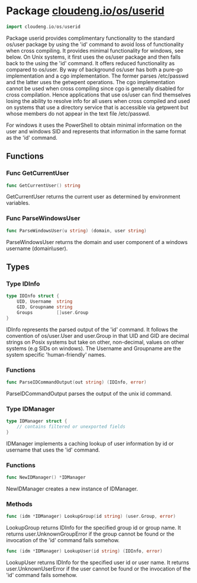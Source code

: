 # Package [cloudeng.io/os/userid](https://pkg.go.dev/cloudeng.io/os/userid?tab=doc)

```go
import cloudeng.io/os/userid
```

Package userid provides complimentary functionality to the standard os/user
package by using the 'id' command to avoid loss of functionality when
cross compiling. It provides minimal functionality for windows, see below.
On Unix systems, it first uses the os/user package and then falls back to
the using the 'id' command. It offers reduced functionality as compared to
os/user. By way of background os/user has both a pure-go implementation
and a cgo implementation. The former parses /etc/passwd and the latter
uses the getwpent operations. The cgo implementation cannot be used when
cross compiling since cgo is generally disabled for cross compilation.
Hence applications that use os/user can find themselves losing the ability
to resolve info for all users when cross compiled and used on systems that
use a directory service that is accessible via getpwent but whose members do
not appear in the text file /etc/passwd.

For windows it uses the PowerShell to obtain minimal information on the user
and windows SID and represents that information in the same format as the
'id' command.

## Functions
### Func GetCurrentUser
```go
func GetCurrentUser() string
```
GetCurrentUser returns the current user as determined by environment
variables.

### Func ParseWindowsUser
```go
func ParseWindowsUser(u string) (domain, user string)
```
ParseWindowsUser returns the domain and user component of a windows username
(domain\user).



## Types
### Type IDInfo
```go
type IDInfo struct {
	UID, Username  string
	GID, Groupname string
	Groups         []user.Group
}
```
IDInfo represents the parsed output of the 'id' command. It follows the
convention of os/user.User and user.Group in that UID and GID are decimal
strings on Posix systems but take on other, non-decimal, values on other
systems (e.g SIDs on windows). The Username and Groupname are the system
specific 'human-friendly' names.

### Functions

```go
func ParseIDCommandOutput(out string) (IDInfo, error)
```
ParseIDCommandOutput parses the output of the unix id command.




### Type IDManager
```go
type IDManager struct {
	// contains filtered or unexported fields
}
```
IDManager implements a caching lookup of user information by id or username
that uses the 'id' command.

### Functions

```go
func NewIDManager() *IDManager
```
NewIDManager creates a new instance of IDManager.



### Methods

```go
func (idm *IDManager) LookupGroup(id string) (user.Group, error)
```
LookupGroup returns IDInfo for the specified group id or group name.
It returns user.UnknownGroupError if the group cannot be found or the
invocation of the 'id' command fails somehow.


```go
func (idm *IDManager) LookupUser(id string) (IDInfo, error)
```
LookupUser returns IDInfo for the specified user id or user name. It returns
user.UnknownUserError if the user cannot be found or the invocation of the
'id' command fails somehow.







